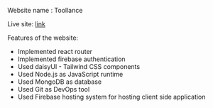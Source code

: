 Website name : Toollance

Live site: [link](https://www.google.com)

Features of the website:

- Implemented react router
- Implemented firebase authentication
- Used daisyUI - Tailwind CSS components
- Used Node.js as JavaScript runtime
- Used MongoDB as database
- Used Git as DevOps tool
- Used Firebase hosting system for hosting client side application
